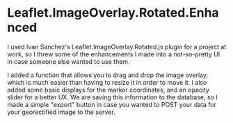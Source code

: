 # Leaflet.ImageOverlay.Rotated.Enhanced
I used Ivan Sanchez's Leaflet.ImageOverlay.Rotated.js plugin for a project at work, so I threw some of the enhancements I made into a not-so-pretty UI in case someone else wanted to use them.

I added a function that allows you to drag and drop the image overlay, which is much easier than having to resize it in order to move it. I also added some basic displays for the marker coordinates, and an opacity slider for a better UX. We are saving this information to the database, so I made a simple "export" button in case you wanted to POST your data for your georectified image to the server.
